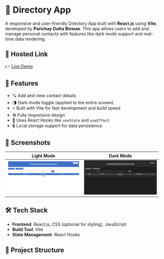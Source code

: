 # 📇 Directory App

A responsive and user-friendly Directory App built with **React.js** using **Vite**, developed by **Parichay Dutta Biswas**. This app allows users to add and manage personal contacts with features like dark mode support and real-time data rendering.

## 🔗 Hosted Link

👉 [Live Demo](https://parichay-directory.netlify.app/)

## 🚀 Features

- 🔍 Add and view contact details
- 🌗 Dark mode toggle (applied to the entire screen)
- ⚡ Built with Vite for fast development and build speed
- ♻️ Fully responsive design
- 🧠 Uses React Hooks like `useState` and `useEffect`
- 🔒 Local storage support for data persistence

## 📸 Screenshots

| Light Mode | Dark Mode |
|------------|-----------|
| ![Light Mode](./src/assets/lightmode.png) | ![Dark Mode](./src/assets/darkmode.png) |

## 🛠️ Tech Stack

- **Frontend**: React.js, CSS (optional for styling), JavaScript
- **Build Tool**: Vite
- **State Management**: React Hooks

## 📂 Project Structure

